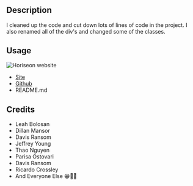 # <Horiseon>
## Description
I cleaned up the code and cut down lots of lines of code in the project.
I also renamed all of the div's and changed some of the classes.
## Usage
  ![Horiseon website](assets/images/screenshot.png)
 - [Site](https://ngolston.github.io/horiseon/)
 - [Github](https://github.com/ngolston/horiseon/)
 - README.md
## Credits
- Leah Bolosan
- Dillan Mansor
- Davis Ransom
- Jeffrey Young
- Thao Nguyen
- Parisa Ostovari
- Davis Ransom
- Ricardo Crossley
- And Everyone Else 😁🙏🏾
